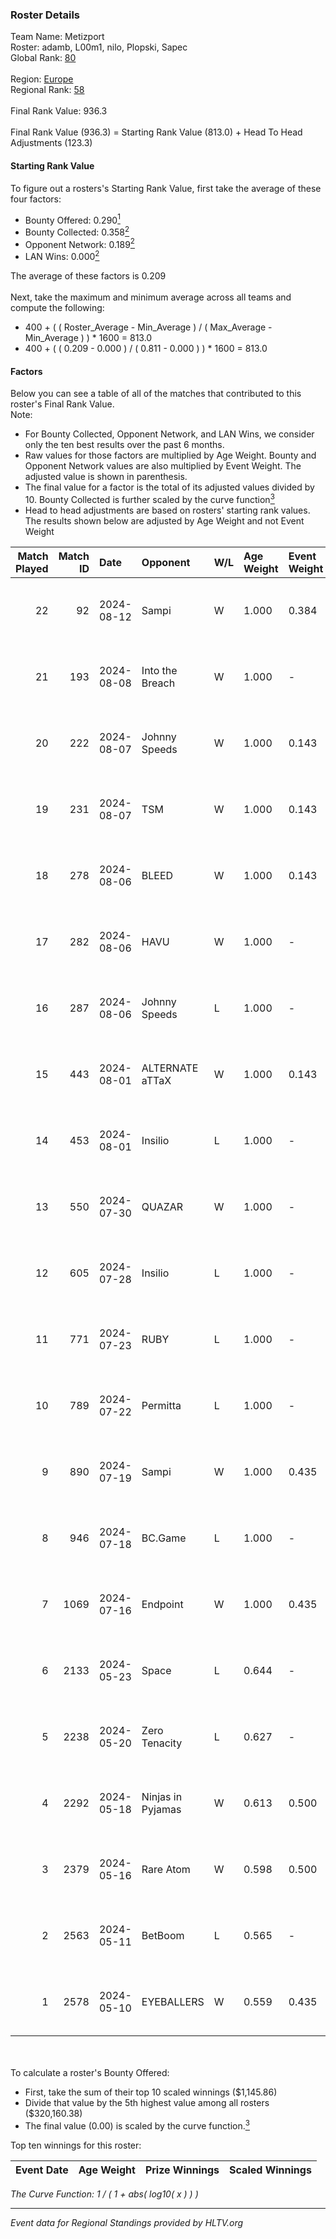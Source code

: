 ### Roster Details<br />
Team Name: Metizport<br />
Roster: adamb, L00m1, nilo, Plopski, Sapec<br />
Global Rank: [80](../../standings_global_2024_08_14.md)<br />
<br />
Region: [Europe]( ../../standings_europe_2024_08_14.md)<br />
Regional Rank: [58]( ../../standings_europe_2024_08_14.md)<br />
<br />
Final Rank Value:  936.3<br />
<br />
Final Rank Value (936.3) = Starting Rank Value (813.0) + Head To Head Adjustments (123.3)<br />

#### Starting Rank Value<br />
To figure out a rosters's Starting Rank Value, first take the average of these four factors:<br />
- Bounty Offered: 0.290[<sup>1</sup>](#table2)
- Bounty Collected: 0.358[<sup>2</sup>](#table1)
- Opponent Network: 0.189[<sup>2</sup>](#table1)
- LAN Wins: 0.000[<sup>2</sup>](#table1)

The average of these factors is 0.209<br />
<br />
Next, take the maximum and minimum average across all teams and compute the following:<br />
- 400 + ( ( Roster_Average - Min_Average ) / ( Max_Average - Min_Average ) ) * 1600 = 813.0
- 400 + ( ( 0.209 - 0.000 ) / ( 0.811 - 0.000 ) ) * 1600 = 813.0


#### Factors<br />
Below you can see a table of all of the matches that contributed to this roster's Final Rank Value.<br />
Note:<br />

- For Bounty Collected, Opponent Network, and LAN Wins, we consider only the ten best results over the past 6 months.
- Raw values for those factors are multiplied by Age Weight. Bounty and Opponent Network values are also multiplied by Event Weight. The adjusted value is shown in parenthesis.
- The final value for a factor is the total of its adjusted values divided by 10. Bounty Collected is further scaled by the curve function[<sup>3</sup>](#curveFunction)
- Head to head adjustments are based on rosters' starting rank values. The results shown below are adjusted by Age Weight and not Event Weight
<span id="table1"></span><br />


| Match Played | Match ID | Date       | Opponent          | W/L | Age Weight | Event Weight | Bounty Collected | Opponent Network | LAN Wins  | H2H Adj. | Roster                                |
| -: | -: | :- | :- | :- | :- | :- | :- | :- | :- | -: | :- |
|           22 |       92 | 2024-08-12 | Sampi             | W   | 1.000      | 0.384        | 0.024 (0.009)    | 0.981 (0.377)    | 0 (0.000) |    12.74 | adamb, L00m1, nilo, Plopski, Sapec    |
|           21 |      193 | 2024-08-08 | Into the Breach   | W   | 1.000      | -            | -                | -                | 0 (0.000) |    11.81 | adamb, L00m1, nilo, Plopski, Sapec    |
|           20 |      222 | 2024-08-07 | Johnny Speeds     | W   | 1.000      | 0.143        | 0.122 (0.017)    | 1.000 (0.143)    | 0 (0.000) |    27.12 | adamb, L00m1, nilo, Plopski, Sapec    |
|           19 |      231 | 2024-08-07 | TSM               | W   | 1.000      | 0.143        | 0.055 (0.008)    | 0.729 (0.104)    | 0 (0.000) |    22.04 | adamb, L00m1, nilo, Plopski, Sapec    |
|           18 |      278 | 2024-08-06 | BLEED             | W   | 1.000      | 0.143        | 0.117 (0.017)    | 0.520 (0.074)    | 0 (0.000) |    28.21 | adamb, Jackinho, nilo, Plopski, Sapec |
|           17 |      282 | 2024-08-06 | HAVU              | W   | 1.000      | -            | -                | -                | 0 (0.000) |     8.48 | adamb, Jackinho, nilo, Plopski, Sapec |
|           16 |      287 | 2024-08-06 | Johnny Speeds     | L   | 1.000      | -            | -                | -                | -         |    -3.21 | adamb, Jackinho, nilo, Plopski, Sapec |
|           15 |      443 | 2024-08-01 | ALTERNATE aTTaX   | W   | 1.000      | 0.143        | 0.036 (0.005)    | 0.496 (0.071)    | 0 (0.000) |    17.23 | adamb, L00m1, nilo, Plopski, Sapec    |
|           14 |      453 | 2024-08-01 | Insilio           | L   | 1.000      | -            | -                | -                | -         |   -11.15 | adamb, Jackinho, nilo, Plopski, Sapec |
|           13 |      550 | 2024-07-30 | QUAZAR            | W   | 1.000      | -            | -                | -                | 0 (0.000) |     2.68 | adamb, Jackinho, nilo, Plopski, Sapec |
|           12 |      605 | 2024-07-28 | Insilio           | L   | 1.000      | -            | -                | -                | -         |   -11.24 | adamb, Jackinho, nilo, Plopski, Sapec |
|           11 |      771 | 2024-07-23 | RUBY              | L   | 1.000      | -            | -                | -                | -         |   -13.59 | adamb, Jackinho, nilo, Plopski, Sapec |
|           10 |      789 | 2024-07-22 | Permitta          | L   | 1.000      | -            | -                | -                | -         |   -12.63 | adamb, Jackinho, nilo, Plopski, Sapec |
|            9 |      890 | 2024-07-19 | Sampi             | W   | 1.000      | 0.435        | 0.024 (0.010)    | 0.981 (0.426)    | 0 (0.000) |    17.00 | adamb, Jackinho, nilo, Plopski, Sapec |
|            8 |      946 | 2024-07-18 | BC.Game           | L   | 1.000      | -            | -                | -                | -         |   -14.02 | adamb, Jackinho, nilo, Plopski, Sapec |
|            7 |     1069 | 2024-07-16 | Endpoint          | W   | 1.000      | 0.435        | 0.042 (0.018)    | 0.591 (0.257)    | 0 (0.000) |    18.23 | adamb, Jackinho, nilo, Plopski, Sapec |
|            6 |     2133 | 2024-05-23 | Space             | L   | 0.644      | -            | -                | -                | -         |   -10.19 | abdi, adamb, Jackinho, nilo, Plopski  |
|            5 |     2238 | 2024-05-20 | Zero Tenacity     | L   | 0.627      | -            | -                | -                | -         |    -4.77 | adamb, Jackinho, nilo, Plopski, ztr   |
|            4 |     2292 | 2024-05-18 | Ninjas in Pyjamas | W   | 0.613      | 0.500        | 0.236 (0.072)    | 0.498 (0.153)    | -         |    18.84 | adamb, Jackinho, nilo, Plopski, ztr   |
|            3 |     2379 | 2024-05-16 | Rare Atom         | W   | 0.598      | 0.500        | 0.009 (0.003)    | 0.448 (0.134)    | -         |     9.97 | adamb, Jackinho, nilo, Plopski, ztr   |
|            2 |     2563 | 2024-05-11 | BetBoom           | L   | 0.565      | -            | -                | -                | -         |    -1.13 | adamb, Jackinho, nilo, Plopski, ztr   |
|            1 |     2578 | 2024-05-10 | EYEBALLERS        | W   | 0.559      | 0.435        | 0.005 (0.001)    | 0.614 (0.149)    | -         |    10.92 | adamb, Jackinho, nilo, Plopski, ztr   |

<br />
<span id="table2"></span><br />
To calculate a roster's Bounty Offered:<br />

- First, take the sum of their top 10 scaled winnings ($1,145.86)
- Divide that value by the 5th highest value among all rosters ($320,160.38)
- The final value (0.00) is scaled by the curve function.[<sup>3</sup>](#curveFunction)

Top ten winnings for this roster:<br />

| Event Date | Age Weight | Prize Winnings | Scaled Winnings |
| :- | -: | :- | :- |


<span id="curveFunction"></span>_The Curve Function: 1 / ( 1 + abs( log10( x ) ) )_<br />

---
_Event data for Regional Standings provided by HLTV.org_<br />

